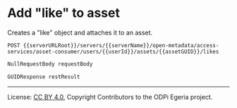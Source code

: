 <!-- SPDX-License-Identifier: CC-BY-4.0 -->
<!-- Copyright Contributors to the ODPi Egeria project. -->

# Add "like" to asset

Creates a "like" object and attaches it to an asset.

```
POST {{serverURLRoot}}/servers/{{serverName}}/open-metadata/access-services/asset-consumer/users/{{userId}}/assets/{{assetGUID}}/likes
```

```java
NullRequestBody requestBody

GUIDResponse restResult
```

----
License: [CC BY 4.0](https://creativecommons.org/licenses/by/4.0/),
Copyright Contributors to the ODPi Egeria project.